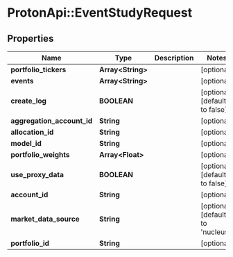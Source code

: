 # ProtonApi::EventStudyRequest

## Properties
Name | Type | Description | Notes
------------ | ------------- | ------------- | -------------
**portfolio_tickers** | **Array&lt;String&gt;** |  | [optional] 
**events** | **Array&lt;String&gt;** |  | [optional] 
**create_log** | **BOOLEAN** |  | [optional] [default to false]
**aggregation_account_id** | **String** |  | [optional] 
**allocation_id** | **String** |  | [optional] 
**model_id** | **String** |  | [optional] 
**portfolio_weights** | **Array&lt;Float&gt;** |  | [optional] 
**use_proxy_data** | **BOOLEAN** |  | [optional] [default to false]
**account_id** | **String** |  | [optional] 
**market_data_source** | **String** |  | [optional] [default to &#39;nucleus&#39;]
**portfolio_id** | **String** |  | [optional] 


